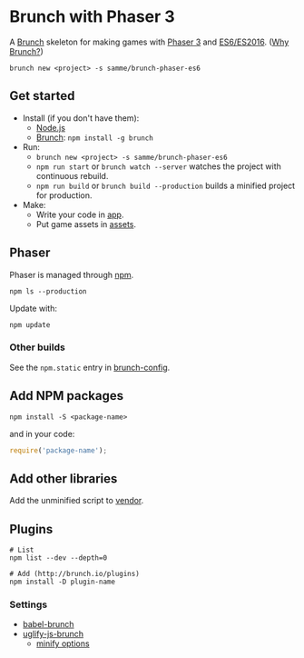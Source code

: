 Brunch with Phaser 3
====================

A [Brunch](http://brunch.io) skeleton for making games with [Phaser 3](http://phaser.io/phaser3) and [ES6/ES2016][2]. ([Why Brunch?](http://brunch.io/docs/why-brunch))

    brunch new <project> -s samme/brunch-phaser-es6

Get started
-----------

- Install (if you don't have them):
  - [Node.js](https://nodejs.org)
  - [Brunch](http://brunch.io): `npm install -g brunch`
- Run:
  - `brunch new <project> -s samme/brunch-phaser-es6`
  - `npm run start` or `brunch watch --server` watches the project with continuous rebuild.
  - `npm run build` or `brunch build --production` builds a minified project for production.
- Make:
  - Write your code in [app](app).
  - Put game assets in [assets](app/static/assets).

Phaser
------

Phaser is managed through [npm](https://docs.npmjs.com/cli/npm).

    npm ls --production

Update with:

    npm update

### Other builds

See the `npm.static` entry in [brunch-config](./brunch-config.coffee).

Add NPM packages
----------------

    npm install -S <package-name>

and in your code:

```javascript
require('package-name');
```

Add other libraries
-------------------

Add the unminified script to [vendor](vendor).

Plugins
-------

```shell
# List
npm list --dev --depth=0

# Add (http://brunch.io/plugins)
npm install -D plugin-name
```

### Settings

- [babel-brunch](https://www.npmjs.com/package/babel-brunch#configuration)
- [uglify-js-brunch](https://www.npmjs.com/package/uglify-js-brunch#usage)
  - [minify options](https://www.npmjs.com/package/uglify-js#minify-options)

[2]: https://developer.mozilla.org/en-US/docs/Web/JavaScript/New_in_JavaScript/ECMAScript_2015_support_in_Mozilla
